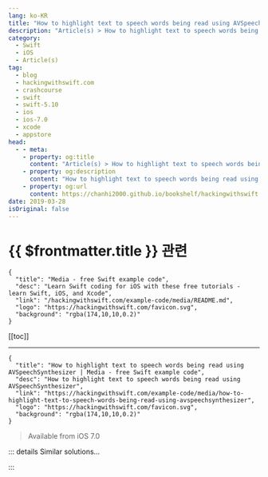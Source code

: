 ```yaml
---
lang: ko-KR
title: "How to highlight text to speech words being read using AVSpeechSynthesizer"
description: "Article(s) > How to highlight text to speech words being read using AVSpeechSynthesizer"
category:
  - Swift
  - iOS
  - Article(s)
tag: 
  - blog
  - hackingwithswift.com
  - crashcourse
  - swift
  - swift-5.10
  - ios
  - ios-7.0
  - xcode
  - appstore
head:
  - - meta:
    - property: og:title
      content: "Article(s) > How to highlight text to speech words being read using AVSpeechSynthesizer"
    - property: og:description
      content: "How to highlight text to speech words being read using AVSpeechSynthesizer"
    - property: og:url
      content: https://chanhi2000.github.io/bookshelf/hackingwithswift.com/example-code/media/how-to-highlight-text-to-speech-words-being-read-using-avspeechsynthesizer.html
date: 2019-03-28
isOriginal: false
---
```


# {{ $frontmatter.title }} 관련

```component VPCard
{
  "title": "Media - free Swift example code",
  "desc": "Learn Swift coding for iOS with these free tutorials - learn Swift, iOS, and Xcode",
  "link": "/hackingwithswift.com/example-code/media/README.md",
  "logo": "https://hackingwithswift.com/favicon.svg",
  "background": "rgba(174,10,10,0.2)"
}
```

[[toc]]

---

```component VPCard
{
  "title": "How to highlight text to speech words being read using AVSpeechSynthesizer | Media - free Swift example code",
  "desc": "How to highlight text to speech words being read using AVSpeechSynthesizer",
  "link": "https://hackingwithswift.com/example-code/media/how-to-highlight-text-to-speech-words-being-read-using-avspeechsynthesizer",
  "logo": "https://hackingwithswift.com/favicon.svg",
  "background": "rgba(174,10,10,0.2)"
}
```

> Available from iOS 7.0

<!-- TODO: 작성 -->

<!-- 
iOS has text-to-speech synthesis built right into the system, but even better is that it allows you to track when individual words are being spoken so that you can highlight the words on the screen. This is extremely easy to do thanks to the `AVSpeechSynthesizerDelegate` protocol: you get two callbacks in the form of `willSpeakRangeOfSpeechString` and `didFinish`, where you can do your work.

First, make sure you import AVFoundation into your project. Now make your class conform to the `AVSpeechSynthesizerDelegate` protocol.

Place a label into your view controller, then hook it up to an outlet called `label`. Now add these two methods:

```swift
func speechSynthesizer(_ synthesizer: AVSpeechSynthesizer, willSpeakRangeOfSpeechString characterRange: NSRange, utterance: AVSpeechUtterance) {
    let mutableAttributedString = NSMutableAttributedString(string: utterance.speechString)
    mutableAttributedString.addAttribute(.foregroundColor, value: UIColor.red, range: characterRange)
    label.attributedText = mutableAttributedString
}

func speechSynthesizer(_ synthesizer: AVSpeechSynthesizer, didFinish utterance: AVSpeechUtterance) {
    label.attributedText = NSAttributedString(string: utterance.speechString)
}
```

Finally, you need to trigger the text-to-speech engine - this might be by a button press perhaps, but it's down to you. Here's the method I attached to a button press:

```swift
@IBAction func speak(_ sender: AnyObject) {
    let string = label.text!
    let utterance = AVSpeechUtterance(string: string)
    utterance.voice = AVSpeechSynthesisVoice(language: "en-GB")

    let synthesizer = AVSpeechSynthesizer()
    synthesizer.delegate = self
    synthesizer.speak(utterance)
}
```

-->

::: details Similar solutions…

<!--
/example-code/media/how-to-convert-text-to-speech-using-avspeechsynthesizer-avspeechutterance-and-avspeechsynthesisvoice">How to convert text to speech using AVSpeechSynthesizer, AVSpeechUtterance and AVSpeechSynthesisVoice 
/example-code/libraries/how-to-convert-speech-to-text-using-sfspeechrecognizer">How to convert speech to text using SFSpeechRecognizer 
/quick-start/swiftui/how-to-prevent-a-sheet-from-being-dismissed-with-a-swipe">How to prevent a sheet from being dismissed with a swipe 
/example-code/uikit/how-to-respond-to-the-device-being-shaken">How to respond to the device being shaken 
/quick-start/swiftui/swiftui-tips-and-tricks">SwiftUI tips and tricks</a>
-->

:::

